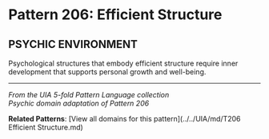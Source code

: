 # Pattern 206: Efficient Structure

## PSYCHIC ENVIRONMENT

Psychological structures that embody efficient structure require inner development that supports personal growth and well-being.

---

*From the UIA 5-fold Pattern Language collection*  
*Psychic domain adaptation of Pattern 206*

**Related Patterns**: [View all domains for this pattern](../../UIA/md/T206 Efficient Structure.md)